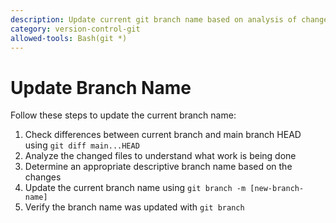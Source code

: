 ```yaml
---
description: Update current git branch name based on analysis of changes made
category: version-control-git
allowed-tools: Bash(git *)
---
```


# Update Branch Name

Follow these steps to update the current branch name:

1. Check differences between current branch and main branch HEAD using `git diff main...HEAD`
2. Analyze the changed files to understand what work is being done
3. Determine an appropriate descriptive branch name based on the changes
4. Update the current branch name using `git branch -m [new-branch-name]`
5. Verify the branch name was updated with `git branch`